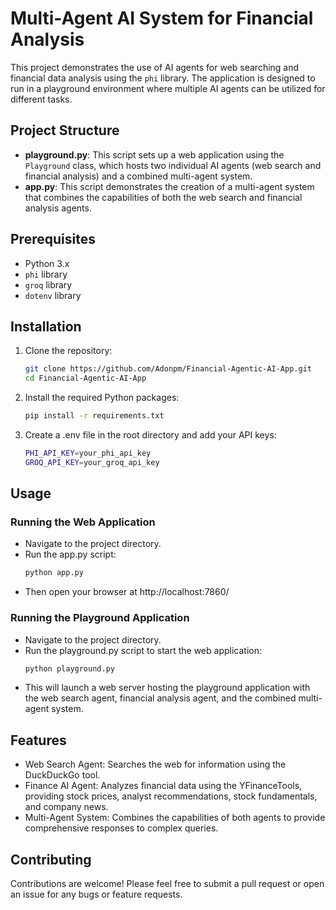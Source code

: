 # Multi-Agent AI System for Financial Analysis
This project demonstrates the use of AI agents for web searching and financial data analysis using the `phi` library. The application is designed to run in a playground environment where multiple AI agents can be utilized for different tasks.

## Project Structure
- **playground.py**: This script sets up a web application using the `Playground` class, which hosts two individual AI agents (web search and financial analysis) and a combined multi-agent system.
- **app.py**: This script demonstrates the creation of a multi-agent system that combines the capabilities of both the web search and financial analysis agents.

## Prerequisites
- Python 3.x
- `phi` library
- `groq` library
- `dotenv` library

## Installation
1. Clone the repository:
   ```bash
   git clone https://github.com/Adonpm/Financial-Agentic-AI-App.git
   cd Financial-Agentic-AI-App
2. Install the required Python packages:
   ```bash
   pip install -r requirements.txt
4. Create a .env file in the root directory and add your API keys:
   ```bash
   PHI_API_KEY=your_phi_api_key
   GROQ_API_KEY=your_groq_api_key

## Usage
### Running the Web Application
- Navigate to the project directory.
- Run the app.py script:
  ```bash
  python app.py
- Then open your browser at http://localhost:7860/

### Running the Playground Application
- Navigate to the project directory.
- Run the playground.py script to start the web application:
  ```bash
  python playground.py
- This will launch a web server hosting the playground application with the web search agent, financial analysis agent, and the combined multi-agent system.

## Features
- Web Search Agent: Searches the web for information using the DuckDuckGo tool.
- Finance AI Agent: Analyzes financial data using the YFinanceTools, providing stock prices, analyst recommendations, stock fundamentals, and company news.
- Multi-Agent System: Combines the capabilities of both agents to provide comprehensive responses to complex queries.

## Contributing
Contributions are welcome! Please feel free to submit a pull request or open an issue for any bugs or feature requests.

